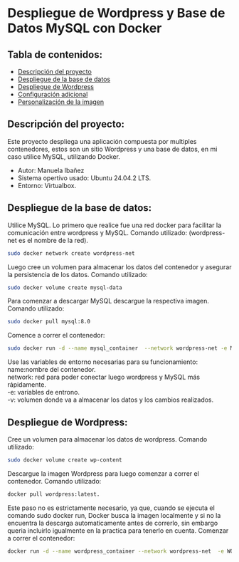 # Despliegue de Wordpress y Base de Datos MySQL con Docker

## Tabla de contenidos:
- [Descripción del proyecto](#descripción-del-proyecto)
- [Despliegue de la base de datos](#despliegue-de-la-base-de-datos)
- [Despliegue de Wordpress](#despliegue-de-wordpress)
- [Configuración adicional](#configuración-adicional)
- [Personalización de la imagen](#personalización-de-la-imagen)



## Descripción del proyecto:

Este proyecto despliega una aplicación compuesta por multiples contenedores, estos son un sitio Wordpress y una base de datos, en mi caso utilice MySQL, utilizando Docker.
- Autor: Manuela Ibañez
- Sistema opertivo usado: Ubuntu 24.04.2 LTS.
- Entorno: Virtualbox.

## Despliegue de la base de datos:
Utilice MySQL.
Lo primero que realice fue una red docker para facilitar la comunicación entre wordpress y MySQL.
Comando utilizado: (wordpress-net es el nombre de la red).
```bash
sudo docker network create wordpress-net
```
Luego cree un volumen para almacenar los datos del contenedor y asegurar la persistencia de los datos.
Comando utilizado:
```bash
sudo docker volume create mysql-data
```
Para comenzar a descargar MySQL descargue la respectiva imagen.
Comando utilizado:
```bash
sudo docker pull mysql:8.0
```
Comence a correr el contenedor:
```bash
sudo docker run -d --name mysql_container  --network wordpress-net -e MYSQL_ROOT_PASSWORD=manu -e MYSQL_DATABASE=mi_base -e MYSQL_USER=manu -e MYSQL_PASSWORD=manu -v mysql-data:/var/lib/mysql -p 3306:3306 mysql:8.0
```
Use las variables de entorno necesarias para su funcionamiento:  
name:nombre del contenedor.  
network: red para poder conectar luego wordpress y MySQL más rápidamente.  
-e: variables de entrono.  
-v: volumen donde va a almacenar los datos y los cambios realizados.  

## Despliegue de Wordpress:
Cree un volumen para almacenar los datos de wordpress.
Comando utilizado:
```bash
sudo docker volume create wp-content
```
Descargue la imagen Wordpress para luego comenzar a correr el contenedor.
Comando utilizado:
```bash
docker pull wordpress:latest.
```
Este paso no es estrictamente necesario, ya que, cuando se ejecuta el comando sudo docker run, Docker busca la imagen localmente y si no la encuentra la descarga automaticamente antes de correrlo, sin embargo queria incluirlo igualmente en la practica para tenerlo en cuenta.
Comenzar a correr el contenedor:
```bash
docker run -d --name wordpress_container --network wordpress-net  -e WORDPRESS_DB_HOST=mysql-container:3306 -e WORDPRESS_DB_NAME=mi_base -e WORDPRESS_DB_USER=manuela -e WORDPRESS_DB_PASSWORD=manu -v wp-content:/var/www/html/wp-content -p 8080:80 wordpress:latest
```




